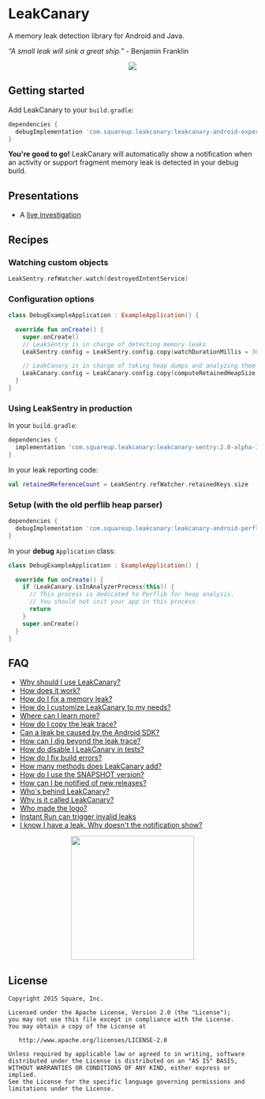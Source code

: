 
# LeakCanary

A memory leak detection library for Android and Java.

*“A small leak will sink a great ship.”* - Benjamin Franklin

<p align="center">
<img src="https://github.com/square/leakcanary/wiki/assets/screenshot.png"/>
</p>

## Getting started

Add LeakCanary to your `build.gradle`:

```groovy
dependencies {
  debugImplementation 'com.squareup.leakcanary:leakcanary-android-experimental:2.0-alpha-1'
}
```

**You're good to go!** LeakCanary will automatically show a notification when an activity or support fragment memory leak is detected in your debug build.

## Presentations

* A [live investigation](https://www.youtube.com/watch?v=KwArTJHLq5g)


## Recipes

### Watching custom objects
```kotlin
LeakSentry.refWatcher.watch(destroyedIntentService)
```

### Configuration options

```kotlin
class DebugExampleApplication : ExampleApplication() {

  override fun onCreate() {
    super.onCreate()
    // LeakSentry is in charge of detecting memory leaks
    LeakSentry.config = LeakSentry.config.copy(watchDurationMillis = 3000)

    // LeakCanary is in charge of taking heap dumps and analyzing them
    LeakCanary.config = LeakCanary.config.copy(computeRetainedHeapSize = true)
  }
}
```

### Using LeakSentry in production

In your `build.gradle`:

```groovy
dependencies {
  implementation 'com.squareup.leakcanary:leakcanary-sentry:2.0-alpha-1'
}
```

In your leak reporting code:
```kotlin
val retainedReferenceCount = LeakSentry.refWatcher.retainedKeys.size
```

### Setup (with the old perflib heap parser)

```groovy
dependencies {
  debugImplementation 'com.squareup.leakcanary:leakcanary-android-perflib:2.0-alpha-1'
}
```

In your **debug** `Application` class:

```kotlin
class DebugExampleApplication : ExampleApplication() {

  override fun onCreate() {
    if (LeakCanary.isInAnalyzerProcess(this)) {
      // This process is dedicated to Perflib for heap analysis.
      // You should not init your app in this process.
      return
    }
    super.onCreate()
  }
}
```

## FAQ

* [Why should I use LeakCanary?](https://github.com/square/leakcanary/wiki/FAQ#why-should-i-use-leakcanary)
* [How does it work?](https://github.com/square/leakcanary/wiki/FAQ#how-does-it-work)
* [How do I fix a memory leak?](https://github.com/square/leakcanary/wiki/FAQ#how-do-i-fix-a-memory-leak)
* [How do I customize LeakCanary to my needs?](https://github.com/square/leakcanary/wiki/FAQ#how-do-i-customize-leakcanary-to-my-needs)
* [Where can I learn more?](https://github.com/square/leakcanary/wiki/FAQ#where-can-i-learn-more)
* [How do I copy the leak trace?](https://github.com/square/leakcanary/wiki/FAQ#how-do-i-copy-the-leak-trace)
* [Can a leak be caused by the Android SDK?](https://github.com/square/leakcanary/wiki/FAQ#can-a-leak-be-caused-by-the-android-sdk)
* [How can I dig beyond the leak trace?](https://github.com/square/leakcanary/wiki/FAQ#how-can-i-dig-beyond-the-leak-trace)
* [How do disable I LeakCanary in tests?](https://github.com/square/leakcanary/wiki/FAQ#how-do-i-disable-leakcanary-in-tests)
* [How do I fix build errors?](https://github.com/square/leakcanary/wiki/FAQ#how-do-i-fix-build-errors)
* [How many methods does LeakCanary add?](https://github.com/square/leakcanary/wiki/FAQ#how-many-methods-does-leakcanary-add)
* [How do I use the SNAPSHOT version?](https://github.com/square/leakcanary/wiki/FAQ#how-do-i-use-the-snapshot-version)
* [How can I be notified of new releases?](https://github.com/square/leakcanary/wiki/FAQ#how-can-i-be-notified-of-new-releases)
* [Who's behind LeakCanary?](https://github.com/square/leakcanary/wiki/FAQ#whos-behind-leakcanary)
* [Why is it called LeakCanary?](https://github.com/square/leakcanary/wiki/FAQ#why-is-it-called-leakcanary)
* [Who made the logo?](https://github.com/square/leakcanary/wiki/FAQ#who-made-the-logo)
* [Instant Run can trigger invalid leaks](https://github.com/square/leakcanary/wiki/FAQ#instant-run-can-trigger-invalid-leaks)
* [I know I have a leak. Why doesn't the notification show?](https://github.com/square/leakcanary/wiki/FAQ#i-know-i-have-a-leak-why-doesnt-the-notification-show)

<p align="center">
<img src="https://github.com/square/leakcanary/wiki/assets/icon_512.png" width="250"/>
</p>

## License

    Copyright 2015 Square, Inc.

    Licensed under the Apache License, Version 2.0 (the "License");
    you may not use this file except in compliance with the License.
    You may obtain a copy of the License at

       http://www.apache.org/licenses/LICENSE-2.0

    Unless required by applicable law or agreed to in writing, software
    distributed under the License is distributed on an "AS IS" BASIS,
    WITHOUT WARRANTIES OR CONDITIONS OF ANY KIND, either express or implied.
    See the License for the specific language governing permissions and
    limitations under the License.
